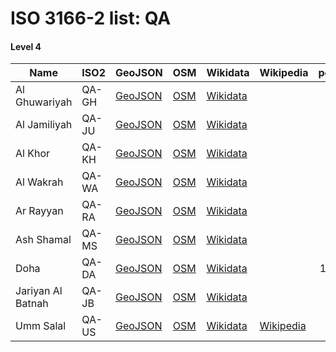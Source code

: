 # ISO 3166-2 list: QA


#### Level 4
Name | ISO2 | GeoJSON | OSM | Wikidata | Wikipedia | population 
--- | --- | --- | --- | --- | --- | --: 
Al Ghuwariyah | QA-GH | [GeoJSON](../../export/geojson/q8/iso2/QA/QA-GH.geojson) | [OSM](https://www.openstreetmap.org/relation/27334) | [Wikidata](https://www.wikidata.org/wiki/Q623609) |  | 
Al Jamiliyah | QA-JU | [GeoJSON](../../export/geojson/q8/iso2/QA/QA-JU.geojson) | [OSM](https://www.openstreetmap.org/relation/27330) | [Wikidata](https://www.wikidata.org/wiki/Q1147593) |  | 
Al Khor | QA-KH | [GeoJSON](../../export/geojson/q8/iso2/QA/QA-KH.geojson) | [OSM](https://www.openstreetmap.org/relation/27329) | [Wikidata](https://www.wikidata.org/wiki/Q1156471) |  | 202,031
Al Wakrah | QA-WA | [GeoJSON](../../export/geojson/q8/iso2/QA/QA-WA.geojson) | [OSM](https://www.openstreetmap.org/relation/27337) | [Wikidata](https://www.wikidata.org/wiki/Q310893) |  | 
Ar Rayyan | QA-RA | [GeoJSON](../../export/geojson/q8/iso2/QA/QA-RA.geojson) | [OSM](https://www.openstreetmap.org/relation/27331) | [Wikidata](https://www.wikidata.org/wiki/Q311272) |  | 
Ash Shamal | QA-MS | [GeoJSON](../../export/geojson/q8/iso2/QA/QA-MS.geojson) | [OSM](https://www.openstreetmap.org/relation/27335) | [Wikidata](https://www.wikidata.org/wiki/Q310872) |  | 
Doha | QA-DA | [GeoJSON](../../export/geojson/q8/iso2/QA/QA-DA.geojson) | [OSM](https://www.openstreetmap.org/relation/27332) | [Wikidata](https://www.wikidata.org/wiki/Q3861) |  | 1,312,947
Jariyan Al Batnah | QA-JB | [GeoJSON](../../export/geojson/q8/iso2/QA/QA-JB.geojson) | [OSM](https://www.openstreetmap.org/relation/27336) | [Wikidata](https://www.wikidata.org/wiki/Q1070191) |  | 
Umm Salal | QA-US | [GeoJSON](../../export/geojson/q8/iso2/QA/QA-US.geojson) | [OSM](https://www.openstreetmap.org/relation/27328) | [Wikidata](https://www.wikidata.org/wiki/Q990414) | [Wikipedia](http://en.wikipedia.org/wiki/en%3AUmm%20Salal) | 
